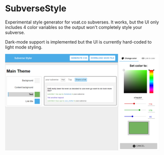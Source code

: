 # SubverseStyle

Experimental style generator for voat.co subverses. It works, but the UI only
includes 4 color variables so the output won't completely style your subverse.

Dark-mode support is implemented but the UI is currently hard-coded to light
mode styling.

![screenshot](https://raw.githubusercontent.com/mgiuffrida/SubverseStyle/screenshots/screenshot.png)
